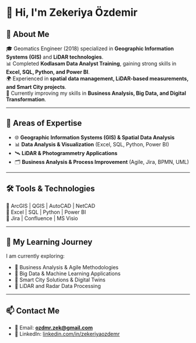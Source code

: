 # 👋 Hi, I'm Zekeriya Özdemir  

## 🚀 About Me  
🎓 Geomatics Engineer (2018) specialized in **Geographic Information Systems (GIS)** and **LiDAR technologies**.  
📊 Completed **Kodlasam Data Analyst Training**, gaining strong skills in **Excel, SQL, Python, and Power BI**.  
🌍 Experienced in **spatial data management, LiDAR-based measurements, and Smart City projects**.  
🎯 Currently improving my skills in **Business Analysis, Big Data, and Digital Transformation**.  

---

## 🎯 Areas of Expertise  
- 🌐 **Geographic Information Systems (GIS) & Spatial Data Analysis**  
- 📊 **Data Analysis & Visualization** (Excel, SQL, Python, Power BI)  
- 🛰️ **LiDAR & Photogrammetry Applications**  
- 🗂️ **Business Analysis & Process Improvement** (Agile, Jira, BPMN, UML)  

---

## 🛠️ Tools & Technologies  
🔹 ArcGIS | QGIS | AutoCAD | NetCAD  
🔹 Excel | SQL | Python | Power BI  
🔹 Jira | Confluence | MS Visio  

---

## 🌱 My Learning Journey  
I am currently exploring:  
- 📌 Business Analysis & Agile Methodologies  
- 📌 Big Data & Machine Learning Applications  
- 📌 Smart City Solutions & Digital Twins  
- 📌 LiDAR and Radar Data Processing  

---

## 📫 Contact Me  
- 📧 Email: **ozdmr.zek@gmail.com**  
- 💼 LinkedIn: [linkedin.com/in/zekeriyaozdemr](https://www.linkedin.com/in/zekeriyaozdemr/)  
